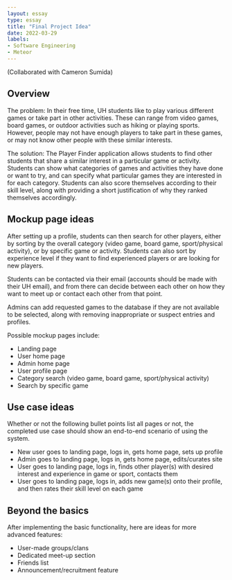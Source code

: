 ```yaml
---
layout: essay
type: essay
title: "Final Project Idea"
date: 2022-03-29
labels:
- Software Engineering
- Meteor
---
```


(Collaborated with Cameron Sumida)

## Overview

The problem: In their free time, UH students like to play various different games or take part in other activities. These can range from video games, board games, or outdoor activities such as hiking or playing sports. However, people may not have enough players to take part in these games, or may not know other people with these similar interests.

The solution: The Player Finder application allows students to find other students that share a similar interest in a particular game or activity. Students can show what categories of games and activities they have done or want to try, and can specify what particular games they are interested in for each category. Students can also score themselves according to their skill level, along with providing a short justification of why they ranked themselves accordingly.

## Mockup page ideas

After setting up a profile, students can then search for other players, either by sorting by the overall category (video game, board game, sport/physical activity), or by specific game or activity. Students can also sort by experience level if they want to find experienced players or are looking for new players.

Students can be contacted via their email (accounts should be made with their UH email), and from there can decide between each other on how they want to meet up or contact each other from that point.

Admins can add requested games to the database if they are not available to be selected, along with removing inappropriate or suspect entries and profiles.

Possible mockup pages include: 
- Landing page
- User home page
- Admin home page
- User profile page
- Category search (video game, board game, sport/physical activity)
- Search by specific game

## Use case ideas

Whether or not the following bullet points list all pages or not, the completed use case should show an end-to-end scenario of using the system.

- New user goes to landing page, logs in, gets home page, sets up profile 
- Admin goes to landing page, logs in, gets home page, edits/curates site
- User goes to landing page, logs in, finds other player(s) with desired interest and experience in game or sport, contacts them
- User goes to landing page, logs in, adds new game(s) onto their profile, and then rates their skill level on each game

## Beyond the basics
After implementing the basic functionality, here are ideas for more advanced features:

- User-made groups/clans
- Dedicated meet-up section
- Friends list
- Announcement/recruitment feature




